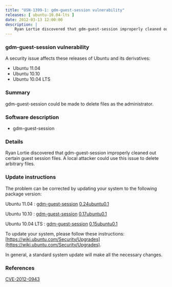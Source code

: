 ```yaml
---
title: "USN-1399-1: gdm-guest-session vulnerability"
releases: [ ubuntu-10.04-lts ]
date: 2012-03-13 12:00:00
description: |
    Ryan Lortie discovered that gdm-guest-session improperly cleaned out certain guest session files. A local attacker could use this issue to delete arbitrary files. 
--- 
```

 
### gdm-guest-session vulnerability

A security issue affects these releases of Ubuntu and its derivatives:

* Ubuntu 11.04
* Ubuntu 10.10
* Ubuntu 10.04 LTS

### Summary

gdm-guest-session could be made to delete files as the administrator. 

### Software description

* gdm-guest-session 

### Details

Ryan Lortie discovered that gdm-guest-session improperly cleaned out certain guest session files. A local attacker could use this issue to delete arbitrary files. 

### Update instructions

The problem can be corrected by updating your system to the following package version:

Ubuntu 11.04
 : [gdm-guest-session](https://launchpad.net/ubuntu/+source/gdm-guest-session) <span> [0.24ubuntu0.1](https://launchpad.net/ubuntu/+source/gdm-guest-session/0.24ubuntu0.1) </span> 

Ubuntu 10.10
 : [gdm-guest-session](https://launchpad.net/ubuntu/+source/gdm-guest-session) <span> [0.17ubuntu0.1](https://launchpad.net/ubuntu/+source/gdm-guest-session/0.17ubuntu0.1) </span> 

Ubuntu 10.04 LTS
 : [gdm-guest-session](https://launchpad.net/ubuntu/+source/gdm-guest-session) <span> [0.15ubuntu0.1](https://launchpad.net/ubuntu/+source/gdm-guest-session/0.15ubuntu0.1) </span> 

To update your system, please follow these instructions: [https://wiki.ubuntu.com/Security/Upgrades](https://wiki.ubuntu.com/Security/Upgrades).

In general, a standard system update will make all the necessary changes. 

### References

 [CVE-2012-0943](http://people.ubuntu.com/~ubuntu-security/cve/CVE-2012-0943)
 
